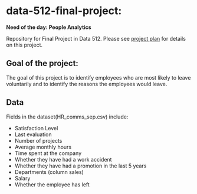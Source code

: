# data-512-final-project: 
**Need of the day: People Analytics**

Repository for Final Project in Data 512. Please see [project plan]('https://github.com/dipsuw/data-512-final-project/blob/master/a3_final_project_plan.ipynb') for details on this project.

## Goal of the project:

The goal of this project is to identify employees who are most likely to leave voluntarily and to identify the reasons the employees would leave. 

## Data
Fields in the dataset(HR_comms_sep.csv) include:
* Satisfaction Level
* Last evaluation
* Number of projects
* Average monthly hours
* Time spent at the company
* Whether they have had a work accident
* Whether they have had a promotion in the last 5 years
* Departments (column sales)
* Salary
* Whether the employee has left

